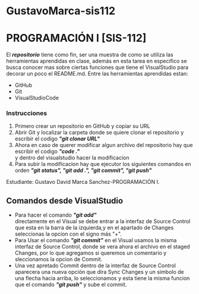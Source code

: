 # GustavoMarca-sis112
<h1>PROGRAMACIÓN I [SIS-112]</h1>
El <em><strong>repositorio</strong></em> tiene  como fin, ser una muestra de como se utiliza las herramientas aprendidas en clase, además en esta tarea en especifico se busca conocer mas sobre ciertas funciones que tiene el VisualStudio para decorar un poco el README.md. Entre las herramientas aprendidas estan:
<ul>
  <li>GitHub</li>
  <li>Git</li>
  <li>VisualStudioCode</li>
</ul>
<h3>Instrucciones</h3>	
<ol>
  <li>Primero crear un repositorio en GitHub y copiar su URL</li>
  <li>Abrir Git y localizar la carpeta donde se quiere clonar el repositorio y escribir el codigo <em><strong>"git clonar URL"</strong></em></li>
  <li>Ahora en caso de querer modificar algun archivo del repositorio hay que escribir el codigo <em><strong>"code ."</strong></em> </li> y dentro del visualstudio hacer la modificacion</li>
  <li>Para subir la modificacion hay que ejecutor los siguientes comandos en orden <em><strong>"git status", "git add .", "git commit", "git push" </strong></em> </li>
</ol>

Estudiante: Gustavo David Marca Sanchez-PROGRAMACIÓN I.

<h2>Comandos desde VisualStudio</h2>	
<ul>
  <li>Para hacer el comando <em><strong>"git add"</strong></em></li> directamente en el Visual se debe entrar a la interfaz de Source Control que esta en la barra de la izquierda,y en el apartado de Changes seleccionas la opcion con el signo más "+". 
  <li>Para Usar el comando <em><strong>"git commit"</strong></em> en el Visual usamos la misma interfaz de Source Control, donde se vera ahora el archivo en el staged Changes, por lo que agregamos si queremos un comentario y sleccionamos la opcion de Commit.</li></li>
  <li>Una vez apretado Commit dentro de la interfaz de Source Control aparecera una nueva opción que dira Sync Changes y un simbolo de una flecha hacia arriba, lo seleccionamos y esta tiene la misma funcion que el comando  <em><strong>"git push"</strong></em> y sube el commit.</li></li>
</ul>
